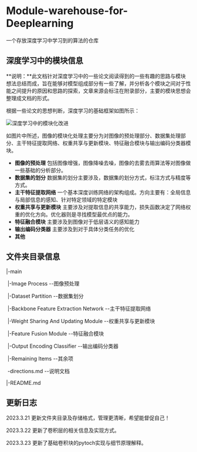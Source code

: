 # Module-warehouse-for-Deeplearning
一个存放深度学习中学习到的算法的仓库

## 深度学习中的模块信息

**说明：**此文档针对深度学习中的一些论文阅读得到的一些有趣的思路与模块想法总结而成，旨在能够对模型组成部分有一些了解，并分析各个模块之间对于性能之间提升的原因和思路的探索，文章来源会标注在附录部分，主要的模块思想会整理成文档的形式。

根据一些论文的思想判断，深度学习的基础框架如图所示：

![深度学习中的模块化改进](https://cdn.jsdelivr.net/gh/Cola-without-Sugar/markdown_img/202303271416840.png)



如图片中所述，图像的模块化处理主要分为对图像的预处理部分、数据集处理部分、主干特征提取网络、权重共享与更新模块、特征融合模块与输出编码分类器模块。

* **图像的预处理**  包括图像增强，图像降噪去噪，图像的去雾去雨算法等对图像做一些基础的分析部分。
* **数据集的划分**  数据集的划分主要涉及，数据集的划分方式，标注方式与精度等方式。
* **主干特征提取网络** 一个基本深度训练网络的架构组成。方向主要有：全局信息与局部信息的感知、针对特定领域的特定模块
* **权重共享与更新模块** 主要涉及对提取信息的共享能力，损失函数决定了网络权重的优化方向。优化器则是寻找模型最优点的能力。
* **特征融合模块** 主要涉及到图像对于低层语义的感知能力
* **输出编码分类器** 主要涉及到对于具体分类任务的优化
* **其他** 



## 文件夹目录信息

|-main

​	|-Image Process												 --图像预处理

​	|-Dataset Partition											 --数据集划分

​	|-Backbone Feature Extraction Network	   --主干特征提取网络

​	|-Weight Sharing And Updating Module       --权重共享与更新模块

​	|-Feature Fusion Module								 --特征融合模块

​	|-Output Encoding Classifier						   --输出编码分类器

​	|-Remaining Items											--其余项

​	-directions.md                                                   --说明文档

|-README.md

## 更新日志

2023.3.21	 更新文件夹目录及存储格式，管理更清晰，希望能督促自己！

2023.3.22 	更新了卷积层的相关信息及实现方式。

2023.3.23	 更新了基础卷积块的pytoch实现与细节原理解释。
